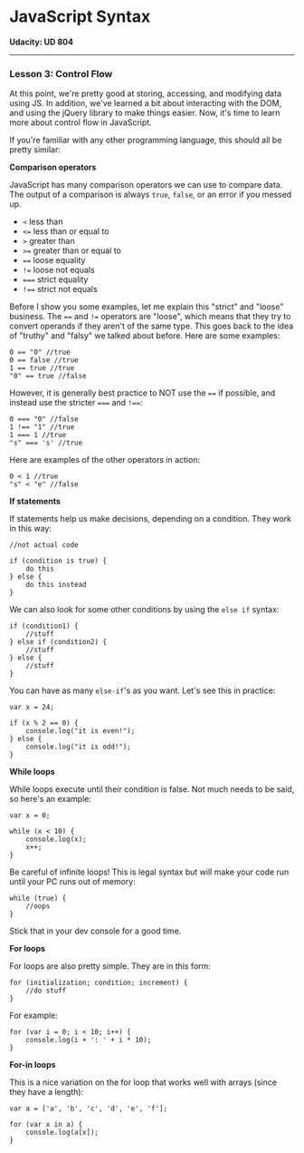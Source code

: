 # JavaScript Syntax

**Udacity: UD 804**

---

### Lesson 3: Control Flow

At this point, we're pretty good at storing, accessing, and modifying data using JS. In addition, we've learned a bit about interacting with the DOM, and using the jQuery library to make things easier. Now, it's time to learn more about control flow in JavaScript.

If you're familiar with any other programming language, this should all be pretty similar:

**Comparison operators**

JavaScript has many comparison operators we can use to compare data. The output of a comparison is always `true`, `false`, or an error if you messed up.

* `<` less than
* `<=` less than or equal to
* `>` greater than
* `>=` greater than or equal to
* `==` loose equality
* `!=` loose not equals
* `===` strict equality
* `!==` strict not equals

Before I show you some examples, let me explain this "strict" and "loose" business. The `==` and `!=` operators are "loose", which means that they try to convert operands if they aren't of the same type. This goes back to the idea of "truthy" and "falsy" we talked about before. Here are some examples:

    0 == "0" //true
    0 == false //true
    1 == true //true
    "0" == true //false
    
However, it is generally best practice to NOT use the `==` if possible, and instead use the stricter `===` and `!==`:

    0 === "0" //false
    1 !== "1" //true
    1 === 1 //true
    "s" === 's' //true

Here are examples of the other operators in action:

    0 < 1 //true
    "s" < "e" //false

**If statements**

If statements help us make decisions, depending on a condition. They work in this way:

    //not actual code
    
    if (condition is true) {
        do this
    } else {
        do this instead
    }
    
We can also look for some other conditions by using the `else if` syntax:

    if (condition1) {
        //stuff
    } else if (condition2) {
        //stuff
    } else {
        //stuff
    }

You can have as many `else-if`'s as you want. Let's see this in practice:

    var x = 24;
    
    if (x % 2 == 0) {
        console.log("it is even!");
    } else {
        console.log("it is odd!");
    }
    
**While loops**

While loops execute until their condition is false. Not much needs to be said, so here's an example:
    
    var x = 0;
    
    while (x < 10) {
        console.log(x);
        x++;
    }

Be careful of infinite loops! This is legal syntax but will make your code run until your PC runs out of memory:

    while (true) {
        //oops
    }
    
Stick that in your dev console for a good time.

**For loops**

For loops are also pretty simple. They are in this form:

    for (initialization; condition; increment) {
        //do stuff
    }

For example:

    for (var i = 0; i < 10; i++) {
        console.log(i + ': ' + i * 10);
    }

**For-in loops**

This is a nice variation on the for loop that works well with arrays (since they have a length):

    var a = ['a', 'b', 'c', 'd', 'e', 'f'];
    
    for (var x in a) {
        console.log(a[x]);
    }